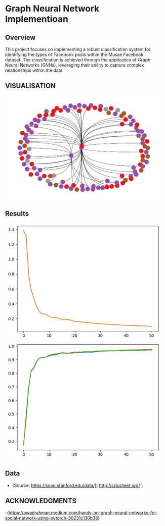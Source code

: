
# Graph Neural Network Implementioan




## Overview

This project focuses on implementing a robust classification system for identifying the types of Facebook posts within the Musae Facebook dataset. The classification is achieved through the application of Graph Neural Networks (GNNs), leveraging their ability to capture complex relationships within the data.

## VISUALISATION
![](visualisation.png)

## Results

![](https://github.com/chefwork24/Graph_Neural_Networks/blob/main/output.png)
![](https://github.com/chefwork24/Graph_Neural_Networks/blob/main/output_1.png)


## Data

 - [Source: https://snap.stanford.edu/data/]( http://cricsheet.org/ )

## ACKNOWLEDGMENTS
  -(https://awadrahman.medium.com/hands-on-graph-neural-networks-for-social-network-using-pytorch-30231c130b38)

